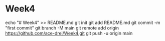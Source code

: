 # Week4

echo "# Week4" >> README.md
git init
git add README.md
git commit -m "first commit"
git branch -M main
git remote add origin https://github.com/ace-drei/Week4.git
git push -u origin main
